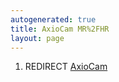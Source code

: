 ```yaml
---
autogenerated: true
title: AxioCam MR%2FHR
layout: page
---
```


1.  REDIRECT [AxioCam](AxioCam "wikilink")

